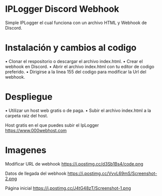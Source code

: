 #   IPLogger Discord Webhook
Simple IPLogger el cual funciona con un archivo HTML y Webhook de Discord.

#   Instalación y cambios al codigo
• Clonar el respositorio o descargar el archivo index.html.
• Crear el webhook en Discord.
• Abrir el archivo index.html con tu editor de codigo preferido.
• Dirigirse a la linea 155 del codigo para modificar la Url del webhook.

#   Despliegue
• Utilizar un host web gratis o de paga.
• Subir el archivo index.html a la carpeta raiz del host.

Host gratis en el que puedes subir el IpLogger
https://www.000webhost.com

#   Imagenes
Modificar URL de webhook
https://i.postimg.cc/d3Sb1Bs4/code.png

Datos de llegada del webhook
https://i.postimg.cc/VvvL69mS/Screenshot-2.png

Página inicial
https://i.postimg.cc/J4tG48zT/Screenshot-1.png